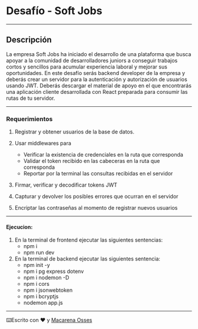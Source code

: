 # Desafío - Soft Jobs

---

## Descripción

La empresa Soft Jobs ha iniciado el desarrollo de una plataforma que busca apoyar a la comunidad de desarrolladores juniors a conseguir trabajos cortos y sencillos para acumular experiencia laboral y mejorar sus oportunidades.
En este desafío serás backend developer de la empresa y deberás crear un servidor para la autenticación y autorización de usuarios usando JWT.
Deberás descargar el material de apoyo en el que encontrarás una aplicación cliente desarrollada con React preparada para consumir las rutas de tu servidor.

---

### Requerimientos

1. Registrar y obtener usuarios de la base de datos.

2. Usar middlewares para
    - Verificar la existencia de credenciales en la ruta que corresponda
    - Validar el token recibido en las cabeceras en la ruta que corresponda
    - Reportar por la terminal las consultas recibidas en el servidor

3. Firmar, verificar y decodificar tokens JWT

4. Capturar y devolver los posibles errores que ocurran en el servidor

5. Encriptar las contraseñas al momento de registrar nuevos usuarios

---

#### Ejecucion:

1. En la terminal de frontend ejecutar las siguientes sentencias:
	- npm i
	- npm run dev
2. En la terminal de backend ejecutar las siguientes sentencia:
	- npm init -y
	- npm i pg express dotenv
	- npm i nodemon -D
	- npm i cors
	- npm i jsonwebtoken
    - npm i bcryptjs
	- nodemon app.js  
---

⌨️Escrito con ❤️ y [Macarena Osses](https://github.com/Makaosva)
